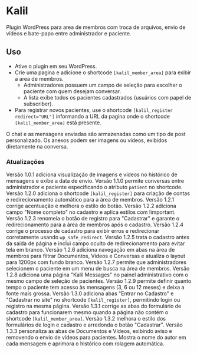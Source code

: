 # Kalil

Plugin WordPress para area de membros com troca de arquivos, envio de vídeos e bate-papo entre administrador e paciente.

## Uso

- Ative o plugin em seu WordPress.
- Crie uma pagina e adicione o shortcode `[kalil_member_area]` para exibir a area de membros.
  - Administradores possuem um campo de seleção para escolher o paciente com quem desejam conversar.
  - A lista exibe todos os pacientes cadastrados (usuários com papel de subscriber).
- Para registrar novos pacientes, use o shortcode `[kalil_register redirect="URL"]` informando a URL da pagina onde o shortcode `[kalil_member_area]` está presente.


O chat e as mensagens enviadas são armazenadas como um tipo de post personalizado.
Os anexos podem ser imagens ou vídeos, exibidos diretamente na conversa.

### Atualizações

Versão 1.0.1 adiciona visualização de imagens e vídeos no histórico de mensagens e exibe a data de envio.
Versão 1.1.0 permite conversas entre administrador e paciente especificando o atributo `patient` no shortcode.
Versão 1.2.0 adiciona o shortcode `[kalil_register]` para criação de contas e redirecionamento automático para a área de membros.
Versão 1.2.1 corrige acentuação e melhora o estilo do botão.
Versão 1.2.2 adiciona campo "Nome completo" no cadastro e aplica estilos com !important.
Versão 1.2.3 renomeia o botão de registro para "Cadastrar" e garante o redirecionamento para a área de membros após o cadastro.
Versão 1.2.4 corrige o processo de cadastro para exibir erros e redirecionar corretamente usando `wp_safe_redirect`.
Versão 1.2.5 trata o cadastro antes da saída de página e inclui campo oculto de redirecionamento para evitar tela em branco.
Versão 1.2.6 adiciona navegação em abas na área de membros para filtrar Documentos, Vídeos e Conversas e atualiza o layout para 1200px com fundo branco.
Versão 1.2.7 permite que administradores selecionem o paciente em um menu de busca na área de membros.
Versão 1.2.8 adiciona uma página "Kalil Messages" no painel administrativo com o mesmo campo de seleção de pacientes.
Versão 1.2.9 permite definir quanto tempo o paciente tem acesso às mensagens (3, 6 ou 12 meses) e deixa a fonte mais grossa.
Versão 1.3.0 adiciona abas "Entrar no Cadastro" e "Cadastrar no site" no shortcode `[kalil_register]`, permitindo login ou registro na mesma página.
Versão 1.3.1 corrige as abas do formulário de cadastro para funcionarem mesmo quando a página não contém o shortcode `[kalil_member_area]`.
Versão 1.3.2 melhora o estilo dos formulários de login e cadastro e arredonda o botão "Cadastrar".
Versão 1.3.3 personaliza as abas de Documentos e Vídeos, exibindo aviso e removendo o envio de vídeos para pacientes. Mostra o nome do autor em cada mensagem e aprimora o histórico com rolagem automática.



